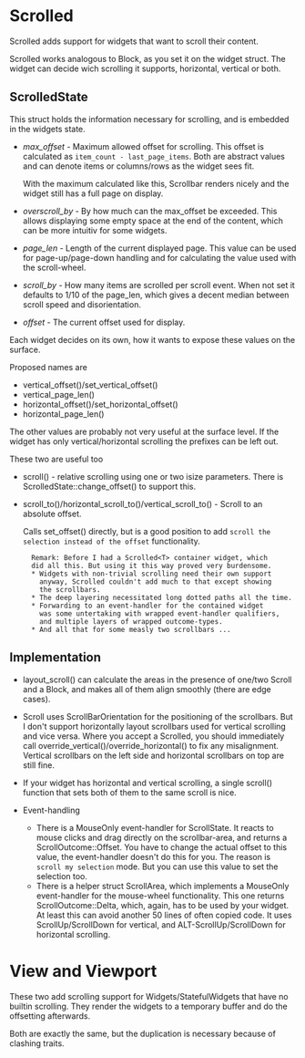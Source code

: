 # Scrolled

Scrolled adds support for widgets that want to scroll their content.

Scrolled works analogous to Block, as you set it on the widget struct.
The widget can decide wich scrolling it supports, horizontal, vertical
or both.

## ScrolledState

This struct holds the information necessary for scrolling, and is
embedded in the widgets state.

* *max_offset* - Maximum allowed offset for scrolling. This offset is
  calculated as `item_count - last_page_items`. Both are abstract
  values and can denote items or columns/rows as the widget sees fit.

  With the maximum calculated like this, Scrollbar renders nicely
  and the widget still has a full page on display.

* *overscroll_by* - By how much can the max_offset be exceeded.
  This allows displaying some empty space at the end of the content,
  which can be more intuitiv for some widgets.

* *page_len* - Length of the current displayed page. This value
  can be used for page-up/page-down handling and for calculating
  the value used with the scroll-wheel.
* *scroll_by* - How many items are scrolled per scroll event.
  When not set it defaults to 1/10 of the page_len, which gives a
  decent median between scroll speed and disorientation.
* *offset* - The current offset used for display.

Each widget decides on its own, how it wants to expose these values
on the surface.

Proposed names are

* vertical_offset()/set_vertical_offset()
* vertical_page_len()
* horizontal_offset()/set_horizontal_offset()
* horizontal_page_len()

The other values are probably not very useful at the surface level.
If the widget has only vertical/horizontal scrolling the prefixes can
be left out.

These two are useful too

* scroll() - relative scrolling using one or two isize parameters.
  There is ScrolledState::change_offset() to support this.
* scroll_to()/horizontal_scroll_to()/vertical_scroll_to() - Scroll
  to an absolute offset.

  Calls set_offset() directly, but is a good position to add
  `scroll the selection instead of the offset` functionality.

        Remark: Before I had a Scrolled<T> container widget, which
        did all this. But using it this way proved very burdensome. 
        * Widgets with non-trivial scrolling need their own support
          anyway, Scrolled couldn't add much to that except showing
          the scrollbars.
        * The deep layering necessitated long dotted paths all the time.
        * Forwarding to an event-handler for the contained widget
          was some untertaking with wrapped event-handler qualifiers, 
          and multiple layers of wrapped outcome-types. 
        * And all that for some measly two scrollbars ...

## Implementation

* layout_scroll() can calculate the areas in the presence of one/two Scroll
  and a Block, and makes all of them align smoothly (there are edge cases).

* Scroll uses ScrollBarOrientation for the positioning of the scrollbars.
  But I don't support horizontally layout scrollbars used for vertical
  scrolling and vice versa. Where you accept a Scrolled, you should
  immediately call override_vertical()/override_horizontal() to fix any
  misalignment. Vertical scrollbars on the left side and horizontal scrollbars
  on top are still fine.

* If your widget has horizontal and vertical scrolling, a single scroll() function
  that sets both of them to the same scroll is nice.

* Event-handling
    * There is a MouseOnly event-handler for ScrollState. It reacts to mouse
      clicks and drag directly on the scrollbar-area, and returns a
      ScrollOutcome::Offset. You have to change the actual offset to this
      value, the event-handler doesn't do this for you. The reason is
      `scroll my selection` mode. But you can use this value to set the
      selection too.
    * There is a helper struct ScrollArea, which implements a MouseOnly event-handler
      for the mouse-wheel functionality. This one returns ScrollOutcome::Delta,
      which, again, has to be used by your widget. At least this can avoid another
      50 lines of often copied code. It uses ScrollUp/ScrollDown for vertical,
      and ALT-ScrollUp/ScrollDown for horizontal scrolling.

# View and Viewport

These two add scrolling support for Widgets/StatefulWidgets that have no
builtin scrolling. They render the widgets to a temporary buffer and do the
offsetting afterwards.

Both are exactly the same, but the duplication is necessary because of clashing
traits.  



